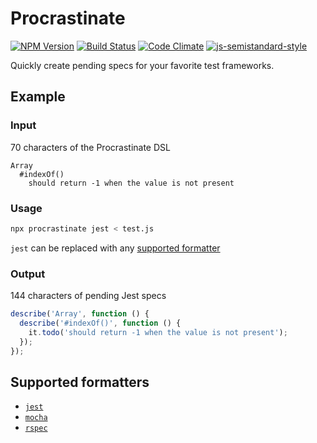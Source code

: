 # Procrastinate
[![NPM Version](http://img.shields.io/npm/v/procrastinate.svg?style=flat)](https://www.npmjs.org/package/procrastinate)
[![Build Status](https://travis-ci.org/nickmccurdy/procrastinate.svg?branch=master)](https://travis-ci.org/nickmccurdy/procrastinate)
[![Code Climate](https://codeclimate.com/github/nickmccurdy/procrastinate/badges/gpa.svg)](https://codeclimate.com/github/nickmccurdy/procrastinate)
[![js-semistandard-style](https://img.shields.io/badge/code%20style-semistandard-brightgreen.svg?style=flat)](https://github.com/Flet/semistandard)

Quickly create pending specs for your favorite test frameworks.

## Example

### Input
70 characters of the Procrastinate DSL
```
Array
  #indexOf()
    should return -1 when the value is not present
```

### Usage
```sh
npx procrastinate jest < test.js
```
`jest` can be replaced with any [supported formatter](#supported-formatters)

### Output
144 characters of pending Jest specs
```javascript
describe('Array', function () {
  describe('#indexOf()', function () {
    it.todo('should return -1 when the value is not present');
  });
});
```

## Supported formatters
- [`jest`](https://jestjs.io/)
- [`mocha`](https://mochajs.org/)
- [`rspec`](https://rspec.info/)
